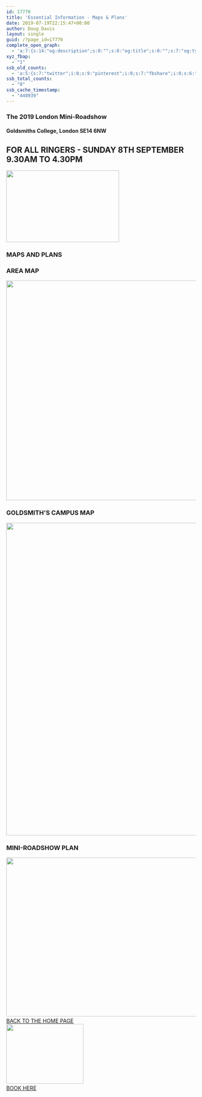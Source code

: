 ```yaml
---
id: 17770
title: 'Essential Information - Maps & Plans'
date: 2019-07-19T22:15:47+00:00
author: Doug Davis
layout: single
guid: /?page_id=17770
complete_open_graph:
  - 'a:7:{s:14:"og:description";s:0:"";s:8:"og:title";s:0:"";s:7:"og:type";s:0:"";s:12:"twitter:card";s:7:"summary";s:15:"twitter:creator";s:0:"";s:19:"twitter:description";s:0:"";s:8:"og:image";s:0:"";}'
xyz_fbap:
  - "1"
ssb_old_counts:
  - 'a:5:{s:7:"twitter";i:0;s:9:"pinterest";i:0;s:7:"fbshare";i:0;s:6:"reddit";i:0;s:6:"tumblr";N;}'
ssb_total_counts:
  - "0"
ssb_cache_timestamp:
  - "448939"
---
```

### The 2019 London Mini-Roadshow

#### Goldsmiths College, London SE14 6NW

## FOR ALL RINGERS - SUNDAY 8TH SEPTEMBER 9.30AM TO 4.30PM

<img loading="lazy" width="300" height="191" src="https://cccbr.org.uk/wp-content/uploads/2019/05/london2019_logo-300x191.jpg" alt="" srcset="https://cccbr.org.uk/wp-content/uploads/2019/05/london2019_logo-300x191.jpg 300w, https://cccbr.org.uk/wp-content/uploads/2019/05/london2019_logo.jpg 540w" sizes="(max-width: 300px) 100vw, 300px" /> 

### MAPS AND PLANS

### AREA MAP

<img loading="lazy" width="768" height="585" src="https://cccbr.org.uk/wp-content/uploads/2019/07/area-e1563570922803-768x585.png" alt="" srcset="https://cccbr.org.uk/wp-content/uploads/2019/07/area-e1563570922803-768x585.png 768w, https://cccbr.org.uk/wp-content/uploads/2019/07/area-e1563570922803-300x228.png 300w, https://cccbr.org.uk/wp-content/uploads/2019/07/area-e1563570922803-600x457.png 600w, https://cccbr.org.uk/wp-content/uploads/2019/07/area-e1563570922803.png 900w" sizes="(max-width: 768px) 100vw, 768px" /> 

### GOLDSMITH&apos;S CAMPUS MAP

<img loading="lazy" width="699" height="832" src="https://cccbr.org.uk/wp-content/uploads/2019/07/campus.png" alt="" srcset="https://cccbr.org.uk/wp-content/uploads/2019/07/campus.png 699w, https://cccbr.org.uk/wp-content/uploads/2019/07/campus-252x300.png 252w, https://cccbr.org.uk/wp-content/uploads/2019/07/campus-300x357.png 300w, https://cccbr.org.uk/wp-content/uploads/2019/07/campus-600x714.png 600w" sizes="(max-width: 699px) 100vw, 699px" /> 

### MINI-ROADSHOW PLAN

<img loading="lazy" width="768" height="423" src="https://cccbr.org.uk/wp-content/uploads/2019/07/plan-e1563570941816-768x423.png" alt="" srcset="https://cccbr.org.uk/wp-content/uploads/2019/07/plan-e1563570941816-768x423.png 768w, https://cccbr.org.uk/wp-content/uploads/2019/07/plan-e1563570941816-300x165.png 300w, https://cccbr.org.uk/wp-content/uploads/2019/07/plan-e1563570941816-600x330.png 600w, https://cccbr.org.uk/wp-content/uploads/2019/07/plan-e1563570941816.png 957w" sizes="(max-width: 768px) 100vw, 768px" />  
<a href="/about/annual-meetings/2019-meeting/mini-roadshow/" role="button"><br /> BACK TO THE HOME PAGE<br /> </a>  
<img loading="lazy" width="205" height="159" src="https://cccbr.org.uk/wp-content/uploads/2019/07/reserve.jpg" alt="" />  
<a href="https://events./product/annual-meeting-2019/" target="_blank" role="button" rel="noopener noreferrer"><br /> BOOK HERE<br /> </a>

